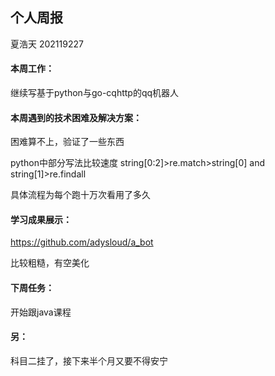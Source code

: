 ## 个人周报

夏浩天 202119227

#### 本周工作：

继续写基于python与go-cqhttp的qq机器人

#### 本周遇到的技术困难及解决方案：

困难算不上，验证了一些东西

python中部分写法比较速度 string[0:2]>re.match>string[0] and string[1]>re.findall

具体流程为每个跑十万次看用了多久

#### 学习成果展示：

https://github.com/adysloud/a_bot

比较粗糙，有空美化

#### 下周任务：

开始跟java课程

#### 另：

科目二挂了，接下来半个月又要不得安宁

